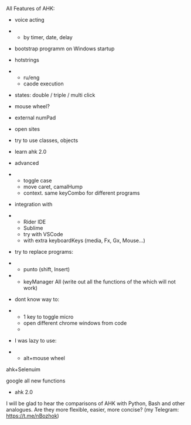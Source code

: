 




<!--- 

Выполнение циклов и обработка окон, файлов и папок
Получение полного пути и имени процесса, владеющего определенным окном (#WinGetProcess)
Изменение клавиш для маскирования событий Win или Alt (#MenuMaskKey)

ahk create file 

try
{
    FileCopy, file1.txt, C:\folder
    FileDelete, C:\folder\old.txt
}
catch
    MsgBox An error occured!

    

1. test
3. 2
1. 3
1. 4

---
# test
----
test2
--

1. 1
2. 2
   2.1 dsf sd
-->






All Features of AHK:
- voice acting
- - by timer, date, delay 
- bootstrap programm on Windows startup
- hotstrings
- - ru/eng
  - caode execution
- states: double / triple / multi click 
- mouse wheel?
- external numPad
- open sites
- try to use classes, objects
- learn ahk 2.0
- advanced
- - toggle case
  - move caret, camalHump
  - context. same keyCombo for different programs
- integration with
- - Rider IDE
  - Sublime
  - try with VSCode
  - with extra keyboardKeys (media, Fx, Gx, Mouse...)
- try to replace programs:
- - punto (shift, Insert)
- - keyManager All (write out all the functions of the which will not work)
 
- dont know way to:
- - 1 key to toggle micro
  - open different chrome windows from code
  - 

- I was lazy to use:
- - alt+mouse wheel

ahk+Selenuim

google all new functions 
  - ahk 2.0


I will be glad to hear the comparisons of AHK with Python, Bash and other analogues. Are they more flexible, easier, more concise? (my Telegram: https://t.me/nBozhok)








